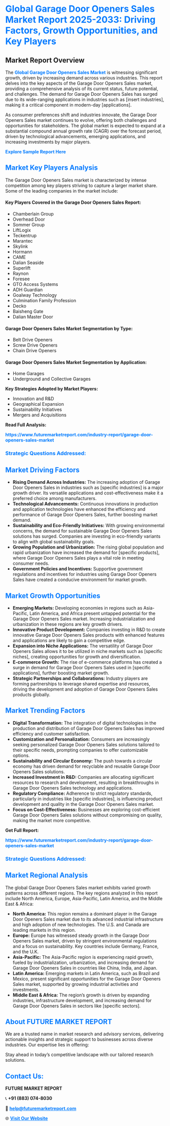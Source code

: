 <h1 style="color: #007BFF;">Global Garage Door Openers Sales Market Report 2025-2033: Driving Factors, Growth Opportunities, and Key Players</h1>

<section id="overview">
<h2>Market Report Overview</h2>
<p>The <a href="https://www.futuremarketreport.com/industry-report/garage-door-openers-sales-market" style="color: #007BFF; text-decoration: none;"><strong>Global Garage Door Openers Sales Market</strong></a> is witnessing significant growth, driven by increasing demand across various industries. This report delves into the key aspects of the Garage Door Openers Sales market, providing a comprehensive analysis of its current status, future potential, and challenges. The demand for Garage Door Openers Sales has surged due to its wide-ranging applications in industries such as [insert industries], making it a critical component in modern-day [applications].</p>
<p>As consumer preferences shift and industries innovate, the Garage Door Openers Sales market continues to evolve, offering both challenges and opportunities for stakeholders. The global market is expected to expand at a substantial compound annual growth rate (CAGR) over the forecast period, driven by technological advancements, emerging applications, and increasing investments by major players.</p>
</section>

<section id="overview">
<p><a href="https://www.futuremarketreport.com/request-sample/reportId=109085" style="color: #007BFF; text-decoration: none;"><strong>Explore Sample Report Here</strong></a></p>
</section>

<section id="key-players">
<h2 style="color: #007BFF;">Market Key Players Analysis</h2>
<p>The Garage Door Openers Sales market is characterized by intense competition among key players striving to capture a larger market share. Some of the leading companies in the market include:</p>
<h4>Key Players Covered in the Garage Door Openers Sales Report:</h4>
<ul><li>Chamberlain Group</li><li>Overhead Door</li><li>Sommer Group</li><li>LiftLogix</li><li>Teckentrup</li><li>Marantec</li><li>Skylink</li><li>Hormann</li><li>CAME</li><li>Dalian Seaside</li><li>Superlift</li><li>Raynon</li><li>Foresee</li><li>GTO Access Systems</li><li>ADH Guardian</li><li>Goalway Technology</li><li>Culmination Family Profession</li><li>Decko</li><li>Baisheng Gate</li><li>Dalian Master Door</li></ul>
<h4>Garage Door Openers Sales Market Segmentation by Type:</h4>
<ul><li>Belt Drive Openers</li><li>Screw Drive Openers</li><li>Chain Drive Openers</li></ul>

<h4>Garage Door Openers Sales Market Segmentation by Application:</h4>
<ul><li>Home Garages</li><li>Underground and Collective Garages</li></ul>
<p><strong>Key Strategies Adopted by Market Players:</strong></p>
<ul>
<li>Innovation and R&D</li>
<li>Geographical Expansion</li>
<li>Sustainability Initiatives</li>
<li>Mergers and Acquisitions</li>
</ul>
</section>

<section>
<p><strong>Read Full Analysis: </strong></p><a href="https://www.futuremarketreport.com/industry-report/garage-door-openers-sales-market" style="color: #007BFF; text-decoration: none;"><strong>https://www.futuremarketreport.com/industry-report/garage-door-openers-sales-market</strong></a>
<h3 style="color: #007BFF;">Strategic Questions Addressed:</h3>
</section>

<section id="driving-factors">
<h2 style="color: #007BFF;">Market Driving Factors</h2>
<ul>
<li><strong>Rising Demand Across Industries:</strong> The increasing adoption of Garage Door Openers Sales in industries such as [specific industries] is a major growth driver. Its versatile applications and cost-effectiveness make it a preferred choice among manufacturers.</li>
<li><strong>Technological Advancements:</strong> Continuous innovations in production and application technologies have enhanced the efficiency and performance of Garage Door Openers Sales, further boosting market demand.</li>
<li><strong>Sustainability and Eco-Friendly Initiatives:</strong> With growing environmental concerns, the demand for sustainable Garage Door Openers Sales solutions has surged. Companies are investing in eco-friendly variants to align with global sustainability goals.</li>
<li><strong>Growing Population and Urbanization:</strong> The rising global population and rapid urbanization have increased the demand for [specific products], where Garage Door Openers Sales plays a vital role in meeting consumer needs.</li>
<li><strong>Government Policies and Incentives:</strong> Supportive government regulations and incentives for industries using Garage Door Openers Sales have created a conducive environment for market growth.</li>
</ul>
</section>

<section id="growth-opportunities">
<h2 style="color: #007BFF;">Market Growth Opportunities</h2>
<ul>
<li><strong>Emerging Markets:</strong> Developing economies in regions such as Asia-Pacific, Latin America, and Africa present untapped potential for the Garage Door Openers Sales market. Increasing industrialization and urbanization in these regions are key growth drivers.</li>
<li><strong>Innovative Product Development:</strong> Companies investing in R&D to create innovative Garage Door Openers Sales products with enhanced features and applications are likely to gain a competitive edge.</li>
<li><strong>Expansion into Niche Applications:</strong> The versatility of Garage Door Openers Sales allows it to be utilized in niche markets such as [specific niches], creating opportunities for growth and diversification.</li>
<li><strong>E-commerce Growth:</strong> The rise of e-commerce platforms has created a surge in demand for Garage Door Openers Sales used in [specific applications], further boosting market growth.</li>
<li><strong>Strategic Partnerships and Collaborations:</strong> Industry players are forming partnerships to leverage shared expertise and resources, driving the development and adoption of Garage Door Openers Sales products globally.</li>
</ul>
</section>

<section id="trending-factors">
<h2 style="color: #007BFF;">Market Trending Factors</h2>
<ul>
<li><strong>Digital Transformation:</strong> The integration of digital technologies in the production and distribution of Garage Door Openers Sales has improved efficiency and customer satisfaction.</li>
<li><strong>Customization and Personalization:</strong> Consumers are increasingly seeking personalized Garage Door Openers Sales solutions tailored to their specific needs, prompting companies to offer customizable options.</li>
<li><strong>Sustainability and Circular Economy:</strong> The push towards a circular economy has driven demand for recyclable and reusable Garage Door Openers Sales solutions.</li>
<li><strong>Increased Investment in R&D:</strong> Companies are allocating significant resources to research and development, resulting in breakthroughs in Garage Door Openers Sales technology and applications.</li>
<li><strong>Regulatory Compliance:</strong> Adherence to strict regulatory standards, particularly in industries like [specific industries], is influencing product development and quality in the Garage Door Openers Sales market.</li>
<li><strong>Focus on Cost-Effectiveness:</strong> Businesses are exploring cost-efficient Garage Door Openers Sales solutions without compromising on quality, making the market more competitive.</li>
</ul>
</section>

<section>
<p><strong>Get Full Report: </strong></p><a href="https://www.futuremarketreport.com/industry-report/garage-door-openers-sales-market" style="color: #007BFF; text-decoration: none;"><strong>https://www.futuremarketreport.com/industry-report/garage-door-openers-sales-market</strong></a>
<h3 style="color: #007BFF;">Strategic Questions Addressed:</h3>
</section>


<section id="regional-analysis">
<h2 style="color: #007BFF;">Market Regional Analysis</h2>
<p>The global Garage Door Openers Sales market exhibits varied growth patterns across different regions. The key regions analyzed in this report include North America, Europe, Asia-Pacific, Latin America, and the Middle East & Africa:</p>
<ul>
<li><strong>North America:</strong> This region remains a dominant player in the Garage Door Openers Sales market due to its advanced industrial infrastructure and high adoption of new technologies. The U.S. and Canada are leading markets in this region.</li>
<li><strong>Europe:</strong> Europe has witnessed steady growth in the Garage Door Openers Sales market, driven by stringent environmental regulations and a focus on sustainability. Key countries include Germany, France, and the U.K.</li>
<li><strong>Asia-Pacific:</strong> The Asia-Pacific region is experiencing rapid growth, fueled by industrialization, urbanization, and increasing demand for Garage Door Openers Sales in countries like China, India, and Japan.</li>
<li><strong>Latin America:</strong> Emerging markets in Latin America, such as Brazil and Mexico, present significant opportunities for the Garage Door Openers Sales market, supported by growing industrial activities and investments.</li>
<li><strong>Middle East & Africa:</strong> The region’s growth is driven by expanding industries, infrastructure development, and increasing demand for Garage Door Openers Sales in sectors like [specific sectors].</li>
</ul>
</section>

<footer>
<h2 style="color: #007BFF;">About FUTURE MARKET REPORT</h2>
<p>We are a trusted name in market research and advisory services, delivering actionable insights and strategic support to businesses across diverse industries. Our expertise lies in offering:</p>

<p>Stay ahead in today’s competitive landscape with our tailored research solutions.</p>

<h2 style="color: #007BFF;">Contact Us:</h2>
<p><strong>FUTURE MARKET REPORT</strong></p>
<p>📞 <strong>+91 (883) 074-8030</strong></p>
<p>📧 <strong><a href="mailto:help@futuremarketreport.com" style="color: #007BFF;">help@futuremarketreport.com</a></strong></p>
<p>🌐 <strong><a href="https://www.futuremarketreport.com/" style="color: #007BFF;">Visit Our Website</a></strong></p>
</footer>